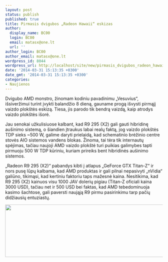 ```yaml
---
layout: post
status: publish
published: true
title: Pirmasis dvigubos „Radeon Hawaii“ eskizas
author:
  display_name: BC00
  login: BC00
  email: matasx@one.lt
  url: ''
author_login: BC00
author_email: matasx@one.lt
wordpress_id: 8044
wordpress_url: http://localhost/site/new/pirmasis_dvigubos_radeon_hawaii_eskizas/
date: '2014-03-31 15:13:35 +0300'
date_gmt: '2014-03-31 15:13:35 +0300'
categories:
- Naujienos
---
```

<p>
	Dvigubo AMD monstro, žinomam kodiniu pavadinimu &bdquo;Vesuvius&ldquo;, i&scaron;siveržimui turint įvykti balandžio 8 dieną, gauname progą i&scaron;vysti pirmąjį vaizdo plok&scaron;tės eskizą. Tiesa, jis parodo tik bendrą vaizdą, kaip atrodys vaizdo plok&scaron;tės i&scaron;orė.</p>
<p>
	Jau senokai užkulisiuose kalbant, kad R9 295 (X2) gali gauti hibridinę au&scaron;inimo sistemą, o &scaron;iandien įtraukus labai realų faktą, jog vaizdo plok&scaron;tės TDP sieks ~500 W, galime daryti prielaidą, kad schematinio brėžinio centre stovės AIO sistemos vandens blokas. Žinoma, tai tėra tik internautų spėjimas, tačiau naujoji AMD vaizdo plok&scaron;tė turi puikias galimybes tapti pirmuoju 500 W TDP kūriniu, kuriam prireiks bent hibridinės au&scaron;inimo sistemos.</p>
<p>
	&bdquo;Radeon R9 295 (X2)&ldquo; pabandys kibti į atlapus &bdquo;GeForce GTX Titan-Z&ldquo; ir nors pusę lūpų kalbama, kad AMD produktas ir gali pilnai nepasivyti &bdquo;nVidia&ldquo; galiūno, tikimąsi, kad kertiniu faktoriu taps mažesnė kaina. Nesitikima, kad R9 295 (X2) kainuos visu 1000 JAV dolerių pigiau (Titan-Z oficiali kaina 3000 USD), tačiau net ir 500 USD bei faktas, kad AMD tebedominuoja kasimo &scaron;achtose, gali paversti naująją R9 pirmu pasirinkimu tarp pačių didžiausių entuziastų.</p>
<p>
	<img alt="" src="http://technews.lt/userfiles/vesuvius_01.jpg" style="width: 520px; height: 168px;" /></p>
